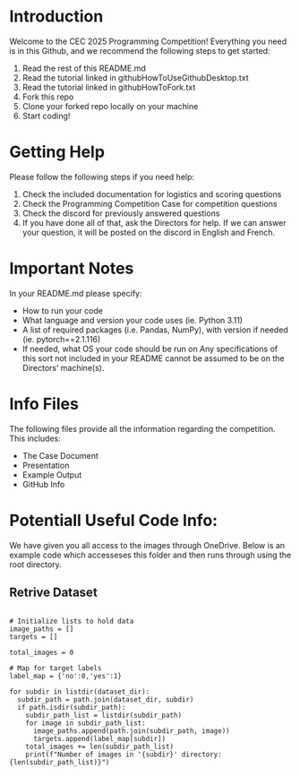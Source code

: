# Introduction
Welcome to the CEC 2025 Programming Competition! Everything you need is in this Github, and we recommend the following steps to get started:

1. Read the rest of this README.md
2. Read the tutorial linked in githubHowToUseGithubDesktop.txt
3. Read the tutorial linked in githubHowToFork.txt
4. Fork this repo
5. Clone your forked repo locally on your machine
6. Start coding!

   
# Getting Help
Please follow the following steps if you need help:

1. Check the included documentation for logistics and scoring questions
2. Check the Programming Competition Case for competition questions
3. Check the discord for previously answered questions
4. If you have done all of that, ask the Directors for help. If we can answer your question, it will be posted on the discord in English and French.
   
# Important Notes
In your README.md please specify:

- How to run your code
- What language and version your code uses (ie. Python 3.11)
- A list of required packages (i.e. Pandas, NumPy), with version if needed (ie. pytorch==2.1.116)
- If needed, what OS your code should be run on Any specifications of this sort not included in your README cannot be assumed to be on the 
Directors’ machine(s).

# Info Files
The following files provide all the information regarding the competition. 
This includes:
- The Case Document
- Presentation
- Example Output
- GitHub Info

# Potentiall Useful Code Info:
We have given you all access to the images through OneDrive. Below is an example code which accesseses this folder and then runs through using the root directory.

## Retrive Dataset

```dataset_dir = r"C:\Users\Elias\OneDrive\Documents\CEC\augmented"

# Initialize lists to hold data
image_paths = []
targets = []

total_images = 0

# Map for target labels
label_map = {'no':0,'yes':1}

for subdir in listdir(dataset_dir):
  subdir_path = path.join(dataset_dir, subdir)
  if path.isdir(subdir_path):
    subdir_path_list = listdir(subdir_path)
    for image in subdir_path_list:
      image_paths.append(path.join(subdir_path, image))
      targets.append(label_map[subdir])
    total_images += len(subdir_path_list)
    print(f"Number of images in '{subdir}' directory: {len(subdir_path_list)}")
```
